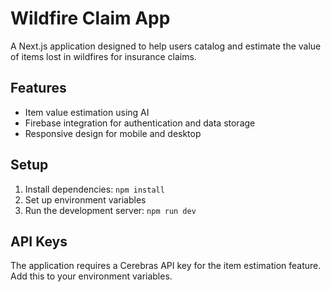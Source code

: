 
# Wildfire Claim App

A Next.js application designed to help users catalog and estimate the value of items lost in wildfires for insurance claims.

## Features
- Item value estimation using AI
- Firebase integration for authentication and data storage
- Responsive design for mobile and desktop

## Setup
1. Install dependencies: `npm install`
2. Set up environment variables
3. Run the development server: `npm run dev`

## API Keys
The application requires a Cerebras API key for the item estimation feature. Add this to your environment variables.
